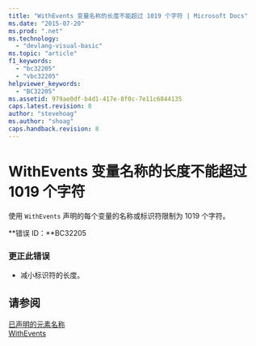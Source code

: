 ```yaml
---
title: "WithEvents 变量名称的长度不能超过 1019 个字符 | Microsoft Docs"
ms.date: "2015-07-20"
ms.prod: ".net"
ms.technology: 
  - "devlang-visual-basic"
ms.topic: "article"
f1_keywords: 
  - "bc32205"
  - "vbc32205"
helpviewer_keywords: 
  - "BC32205"
ms.assetid: 979ae0df-b4d1-417e-8f0c-7e11c6844135
caps.latest.revision: 8
author: "stevehoag"
ms.author: "shoag"
caps.handback.revision: 8
---
```

# WithEvents 变量名称的长度不能超过 1019 个字符
使用 `WithEvents` 声明的每个变量的名称或标识符限制为 1019 个字符。  
  
 **错误 ID：**BC32205  
  
### 更正此错误  
  
-   减小标识符的长度。  
  
## 请参阅  
 [已声明的元素名称](../../visual-basic/programming-guide/language-features/declared-elements/declared-element-names.md)   
 [WithEvents](../../visual-basic/language-reference/modifiers/withevents.md)